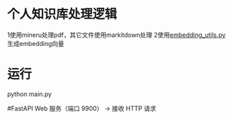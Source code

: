 # 个人知识库处理逻辑
1使用mineru处理pdf，其它文件使用markitdown处理
2使用[embedding_utils.py](embedding_utils.py)生成embedding向量

# 运行
python main.py

#FastAPI Web 服务（端口 9900） → 接收 HTTP 请求



